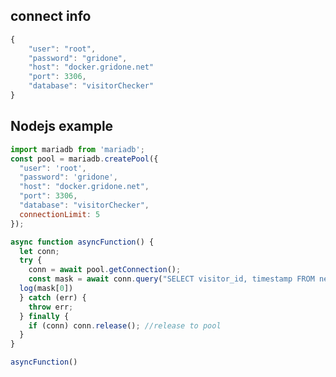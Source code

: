 
## connect info
```js
{
    "user": "root",
    "password": "gridone",
    "host": "docker.gridone.net"
    "port": 3306,
    "database": "visitorChecker"
}
```

## Nodejs example
```js
import mariadb from 'mariadb';
const pool = mariadb.createPool({
  "user": 'root',
  "password": 'gridone',
  "host": "docker.gridone.net",
  "port": 3306,
  "database": "visitorChecker",
  connectionLimit: 5
});

async function asyncFunction() {
  let conn;
  try {
	conn = await pool.getConnection();
	const mask = await conn.query("SELECT visitor_id, timestamp FROM new_test_v1_uvdb WHERE visitor_id LIKE '%_M' ORDER BY timestamp ASC");
  log(mask[0])
  } catch (err) {
	throw err;
  } finally {
	if (conn) conn.release(); //release to pool
  }
}

asyncFunction()
```

<!-- ```js
const col = ["visitor_id" , "timestamp" , "img_str" ]
const db = ["new_test_v1_uvdb"]
const where = ["visitor_id" ]
const like = { masked: "%_M" }
const order = [ "timestamp ASC" ]
``` -->